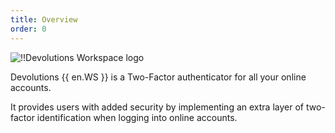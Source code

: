 ```yaml
---
title: Overview
order: 0
---
```

![!!Devolutions Workspace logo](https://webdevolutions.blob.core.windows.net/images/projects/workspace/logos/workspace-color-shadow.svg)

Devolutions {{ en.WS }} is a Two-Factor authenticator for all your online accounts.  

It provides users with added security by implementing an extra layer of two-factor identification when logging into online accounts. 